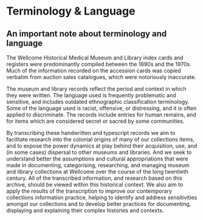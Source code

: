 # Terminology & Language

## An important note about terminology and language

The Wellcome Historical Medical Museum and Library index cards and registers were predominantly compiled between the 1890s and the 1970s. Much of the information recorded on the accession cards was copied verbatim from auction sales catalogues, which were notoriously inaccurate.

The museum and library records reflect the period and context in which they were written. The language used is frequently problematic and sensitive, and includes outdated ethnographic classification terminology. Some of the language used is racist, offensive, or distressing, and it is often applied to discriminate. The records include entries for human remains, and for items which are considered secret or sacred by some communities.

By transcribing these handwritten and typescript records we aim to facilitate research into the colonial origins of many of our collections items, and to expose the power dynamics at play behind their acquisition, use, and \(in some cases\) dispersal to other museums and libraries. And we seek to understand better the assumptions and cultural appropriations that were made in documenting, categorising, researching, and managing museum and library collections at Wellcome over the course of the long twentieth century. All of the transcribed information, and research based on this archive, should be viewed within this historical context. We also aim to apply the results of the transcription to improve our contemporary collections information practice, helping to identify and address sensitivities amongst our collections and to develop better practices for documenting, displaying and explaining their complex histories and contexts.

